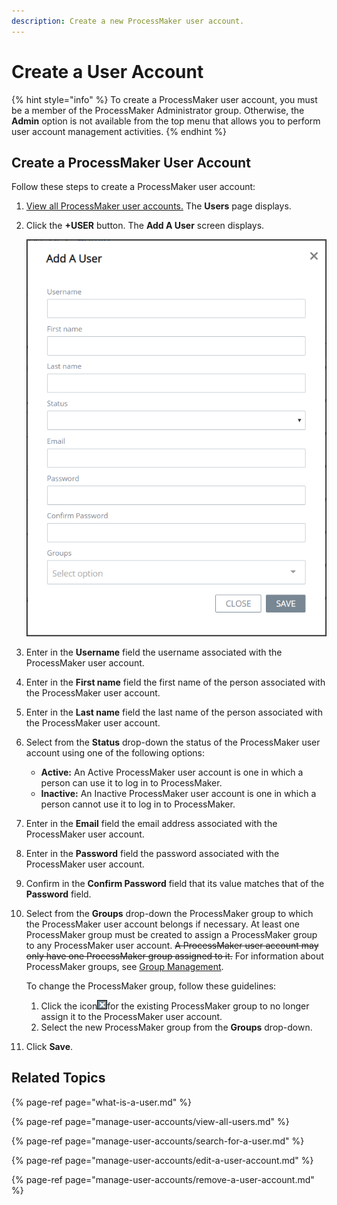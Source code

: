 ```yaml
---
description: Create a new ProcessMaker user account.
---
```


# Create a User Account

{% hint style="info" %}
To create a ProcessMaker user account, you must be a member of the ProcessMaker Administrator group. Otherwise, the **Admin** option is not available from the top menu that allows you to perform user account management activities.
{% endhint %}

## Create a ProcessMaker User Account

Follow these steps to create a ProcessMaker user account:

1. [View all ProcessMaker user accounts.](manage-user-accounts/view-all-users.md) The **Users** page displays.
2. Click the **+USER** button. The **Add A User** screen displays.  

   ![](../../.gitbook/assets/add-a-user-screen-admin.png)

3. Enter in the **Username** field the username associated with the ProcessMaker user account.
4. Enter in the **First name** field the first name of the person associated with the ProcessMaker user account.
5. Enter in the **Last name** field the last name of the person associated with the ProcessMaker user account.
6. Select from the **Status** drop-down the status of the ProcessMaker user account using one of the following options:
   * **Active:** An Active ProcessMaker user account is one in which a person can use it to log in to ProcessMaker.
   * **Inactive:** An Inactive ProcessMaker user account is one in which a person cannot use it to log in to ProcessMaker.
7. Enter in the **Email** field the email address associated with the ProcessMaker user account.
8. Enter in the **Password** field the password associated with the ProcessMaker user account.
9. Confirm in the **Confirm Password** field that its value matches that of the **Password** field.
10. Select from the **Groups** drop-down the ProcessMaker group to which the ProcessMaker user account belongs if necessary. At least one ProcessMaker group must be created to assign a ProcessMaker group to any ProcessMaker user account. ~~A ProcessMaker user account may only have one ProcessMaker group assigned to it.~~ For information about ProcessMaker groups, see [Group Management](../assign-groups-to-users/).

    To change the ProcessMaker group, follow these guidelines:

    1. Click the icon![](../../.gitbook/assets/remove-group-icon-admin.png)for the existing ProcessMaker group to no longer assign it to the ProcessMaker user account.
    2. Select the new ProcessMaker group from the **Groups** drop-down.

11. Click **Save**.

## Related Topics

{% page-ref page="what-is-a-user.md" %}

{% page-ref page="manage-user-accounts/view-all-users.md" %}

{% page-ref page="manage-user-accounts/search-for-a-user.md" %}

{% page-ref page="manage-user-accounts/edit-a-user-account.md" %}

{% page-ref page="manage-user-accounts/remove-a-user-account.md" %}

